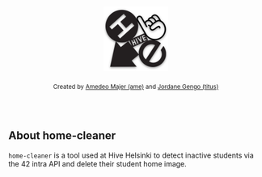 <p align="center">
    <a href="https://www.hive.fi/" target="_blank">
        <img src="https://github.com/hivehelsinki/.github/blob/main/assets/logo.png?raw=true" width="128" alt="Hive logo" />
    </a>
</p>

<p align="center">
  <sub>Created by <a href="https://github.com/amedeomajer">Amedeo Majer (ame)</a> and <a href="https://github.com/jgengo">Jordane Gengo (titus)</a></sub>
</p>

<br><br>

## About home-cleaner

`home-cleaner` is a tool used at Hive Helsinki to detect inactive students via the 42 intra API and delete their student home image.